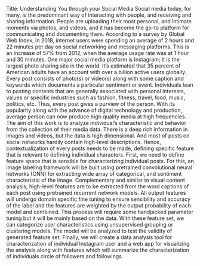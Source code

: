 Title: Understanding You through your Social Media
Social media today, for many, is the predominant way of interacting with people, and receiving and sharing information. People are uploading their most personal, and intimate moments via photos, and videos, and it has become the go-to platform for communicating and documenting them. According to a survey by Global Web Index, in 2018, internet users were spending an average of 2 hours and 22 minutes per day on social networking and messaging platforms. This is an increase of 57% from 2012, when the average usage rate was at 1 hour and 30 minutes. 
One major social media platform is Instagram; it is the largest photo sharing site in the world. It’s estimated that 35 percent of American adults have an account with over a billion active users globally. Every post consists of photo(s) or video(s) along with some caption and keywords which documents a particular sentiment or event. Individuals lean to posting contents that are generally associated with personal interests, values or specific industries such as fashion, fitness, travel, food, music, politics, etc.  Thus, every post gives a purview of the person. With its popularity along with the advance of digital technology and production, average person can now produce high quality media at high frequencies. The aim of this work is to analyze individual’s characteristic and behavior from the collection of their media data.
There is a deep rich information in images and videos, but the data is high dimensional. And most of posts on social networks hardily contain high-level descriptions. Hence, contextualization of every posts needs to be made, defining specific feature that is relevant to defining individual characters. First, we need to define feature space that is sensible for characterizing individual posts. For this, an image labeling framework will be built using pretrained convolutional neural networks (CNN) for extracting wide array of categorical, and sentiment characteristic of the image. Complementary and similar to visual content analysis, high-level features are to be extracted from the word captions of each post using pretrained recurrent network models. All output features will undergo domain specific fine tuning to ensure sensibility and accuracy of the label and the features are weighted by the output probability of each model and combined. This process will require some handpicked parameter tuning but it will be mainly based on the data. With these feature set, we can categorize user characteristics using unsupervised grouping or clustering models. The model will be analyzed to test the validity of generated feature set. Finally, we will create a data analysis tool for characterization of individual Instagram user and a web app for visualizing the analysis along with features which will summarize the characterization of individuals circle of followers and followings. 
